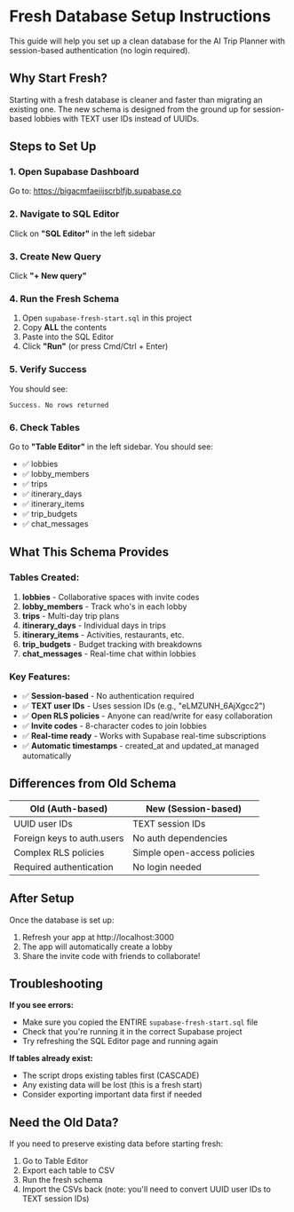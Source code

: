 # Fresh Database Setup Instructions

This guide will help you set up a clean database for the AI Trip Planner with session-based authentication (no login required).

## Why Start Fresh?

Starting with a fresh database is cleaner and faster than migrating an existing one. The new schema is designed from the ground up for session-based lobbies with TEXT user IDs instead of UUIDs.

## Steps to Set Up

### 1. Open Supabase Dashboard
Go to: https://bigacmfaeiijscrblfjb.supabase.co

### 2. Navigate to SQL Editor
Click on **"SQL Editor"** in the left sidebar

### 3. Create New Query
Click **"+ New query"**

### 4. Run the Fresh Schema
1. Open `supabase-fresh-start.sql` in this project
2. Copy **ALL** the contents
3. Paste into the SQL Editor
4. Click **"Run"** (or press Cmd/Ctrl + Enter)

### 5. Verify Success
You should see:
```
Success. No rows returned
```

### 6. Check Tables
Go to **"Table Editor"** in the left sidebar. You should see:
- ✅ lobbies
- ✅ lobby_members
- ✅ trips
- ✅ itinerary_days
- ✅ itinerary_items
- ✅ trip_budgets
- ✅ chat_messages

## What This Schema Provides

### Tables Created:
1. **lobbies** - Collaborative spaces with invite codes
2. **lobby_members** - Track who's in each lobby
3. **trips** - Multi-day trip plans
4. **itinerary_days** - Individual days in trips
5. **itinerary_items** - Activities, restaurants, etc.
6. **trip_budgets** - Budget tracking with breakdowns
7. **chat_messages** - Real-time chat within lobbies

### Key Features:
- ✅ **Session-based** - No authentication required
- ✅ **TEXT user IDs** - Uses session IDs (e.g., "eLMZUNH_6AjXgcc2")
- ✅ **Open RLS policies** - Anyone can read/write for easy collaboration
- ✅ **Invite codes** - 8-character codes to join lobbies
- ✅ **Real-time ready** - Works with Supabase real-time subscriptions
- ✅ **Automatic timestamps** - created_at and updated_at managed automatically

## Differences from Old Schema

| Old (Auth-based) | New (Session-based) |
|------------------|---------------------|
| UUID user IDs    | TEXT session IDs    |
| Foreign keys to auth.users | No auth dependencies |
| Complex RLS policies | Simple open-access policies |
| Required authentication | No login needed |

## After Setup

Once the database is set up:
1. Refresh your app at http://localhost:3000
2. The app will automatically create a lobby
3. Share the invite code with friends to collaborate!

## Troubleshooting

**If you see errors:**
- Make sure you copied the ENTIRE `supabase-fresh-start.sql` file
- Check that you're running it in the correct Supabase project
- Try refreshing the SQL Editor page and running again

**If tables already exist:**
- The script drops existing tables first (CASCADE)
- Any existing data will be lost (this is a fresh start)
- Consider exporting important data first if needed

## Need the Old Data?

If you need to preserve existing data before starting fresh:
1. Go to Table Editor
2. Export each table to CSV
3. Run the fresh schema
4. Import the CSVs back (note: you'll need to convert UUID user IDs to TEXT session IDs)
